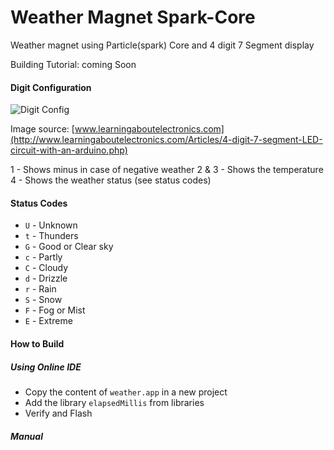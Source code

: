 Weather Magnet Spark-Core
=========================
Weather magnet using Particle(spark) Core
and 4 digit 7 Segment display

Building Tutorial: coming Soon
#### Digit Configuration
![Digit Config](http://www.learningaboutelectronics.com/images/4-digit-7-segment-LED-display.png)

Image source: [www.learningaboutelectronics.com](http://www.learningaboutelectronics.com/Articles/4-digit-7-segment-LED-circuit-with-an-arduino.php) 

1 		- 	Shows minus in case of negative weather
2 & 3 	- 	Shows the temperature
4		- 	Shows the weather status (see status codes)
#### Status Codes
* `U`	-	Unknown
* `t`	-	Thunders
* `G`	-	Good or Clear sky
* `c`	-	Partly 
* `C`	-	Cloudy
* `d`	-	Drizzle
* `r`	-	Rain
* `S`	-	Snow
* `F`	-	Fog or Mist
* `E`	-	Extreme

#### How to Build
##### Using Online IDE
* Copy the content of `weather.app` in a new project
* Add the library `elapsedMillis` from libraries
* Verify and Flash

##### Manual

